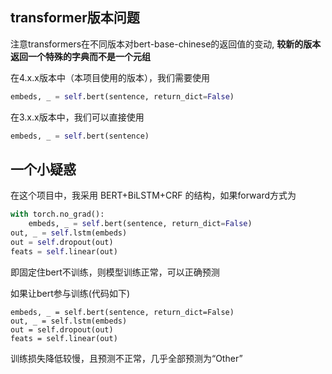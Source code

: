 ## transformer版本问题

注意transformers在不同版本对bert-base-chinese的返回值的变动, **较新的版本返回一个特殊的字典而不是一个元组**

在4.x.x版本中（本项目使用的版本），我们需要使用

```python
embeds, _ = self.bert(sentence, return_dict=False)
```

在3.x.x版本中，我们可以直接使用

```python
embeds, _ = self.bert(sentence)
```



## 一个小疑惑

在这个项目中，我采用 BERT+BiLSTM+CRF 的结构，如果forward方式为

```python
with torch.no_grad():
    embeds, _ = self.bert(sentence, return_dict=False)
out, _ = self.lstm(embeds)
out = self.dropout(out)
feats = self.linear(out)
```

即固定住bert不训练，则模型训练正常，可以正确预测

如果让bert参与训练(代码如下)

```
embeds, _ = self.bert(sentence, return_dict=False)
out, _ = self.lstm(embeds)
out = self.dropout(out)
feats = self.linear(out)
```

训练损失降低较慢，且预测不正常，几乎全部预测为“Other”


